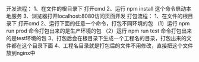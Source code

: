 ﻿开发流程：
1、在文件的根目录下 打开cmd
2、运行 npm install 这个命令启动本地服务
3、浏览器打开localhost:8080访问页面开发
打包流程：
	1、在文件的根目录下 打开cmd
	2、运行下面的任意一个命令，打包不同环境的包
		（1）运行 npm run prod 命令打包出来的是生产环境的包
		（2）运行 npm run test 命令打包出来的是test环境的包
	3、打包后会在根目录下生成一个工程名的目录，打包出来的文件都在这个目录下面
	4、工程名目录就是打包后的文件不用修改，直接把这个文件放到nginx中



